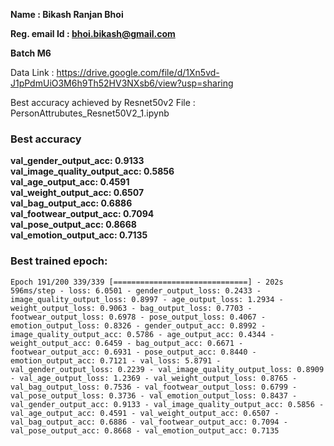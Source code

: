 **Name : Bikash Ranjan Bhoi**

**Reg. email Id : bhoi.bikash@gmail.com**

**Batch M6**


Data Link : https://drive.google.com/file/d/1Xn5vd-J1pPdmUiO3M6h9Th52HV3NXsb6/view?usp=sharing

Best accuracy achieved by Resnet50v2
File : PersonAttrubutes_Resnet50V2_1.ipynb

### Best accuracy

**val_gender_output_acc: 0.9133  <br>
val_image_quality_output_acc: 0.5856 <br>
val_age_output_acc: 0.4591 <br>
val_weight_output_acc: 0.6507 <br>
val_bag_output_acc: 0.6886 <br>
val_footwear_output_acc: 0.7094 <br> 
val_pose_output_acc: 0.8668 <br>
val_emotion_output_acc: 0.7135**

### Best trained epoch:

`Epoch 191/200
339/339 [==============================] - 202s 596ms/step - loss: 6.0501 - gender_output_loss: 0.2433 - image_quality_output_loss: 0.8997 - age_output_loss: 1.2934 - weight_output_loss: 0.9063 - bag_output_loss: 0.7703 - footwear_output_loss: 0.6978 - pose_output_loss: 0.4067 - emotion_output_loss: 0.8326 - gender_output_acc: 0.8992 - image_quality_output_acc: 0.5786 - age_output_acc: 0.4344 - weight_output_acc: 0.6459 - bag_output_acc: 0.6671 - footwear_output_acc: 0.6931 - pose_output_acc: 0.8440 - emotion_output_acc: 0.7121 - val_loss: 5.8791 - val_gender_output_loss: 0.2239 - val_image_quality_output_loss: 0.8909 - val_age_output_loss: 1.2369 - val_weight_output_loss: 0.8765 - val_bag_output_loss: 0.7536 - val_footwear_output_loss: 0.6799 - val_pose_output_loss: 0.3736 - val_emotion_output_loss: 0.8437 - val_gender_output_acc: 0.9133 - val_image_quality_output_acc: 0.5856 - val_age_output_acc: 0.4591 - val_weight_output_acc: 0.6507 - val_bag_output_acc: 0.6886 - val_footwear_output_acc: 0.7094 - val_pose_output_acc: 0.8668 - val_emotion_output_acc: 0.7135`
